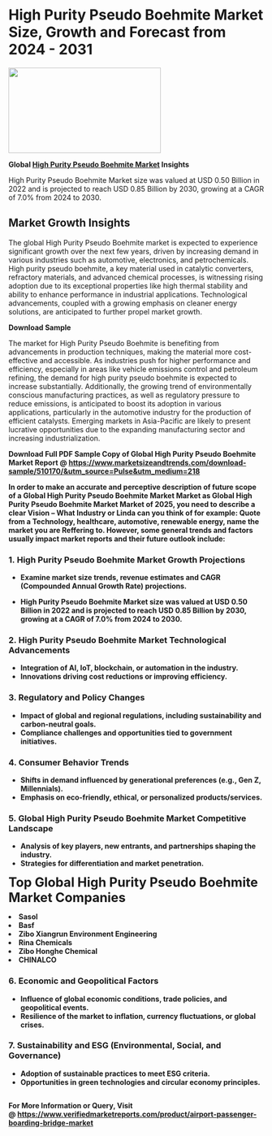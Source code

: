 <H1>High Purity Pseudo Boehmite Market Size, Growth and Forecast from 2024 - 2031</H1><img class="aligncenter size-medium wp-image-584254" src="https://thirdeyenews.in/wp-content/uploads/2024/09/Global-Market-Research-300x168.jpeg" alt="" width="300" height="168" /><p><strong>Global&nbsp;<a href="https://www.marketsizeandtrends.com/download-sample/510170/&amp;utm_source=Pulse&amp;utm_medium=218">High Purity Pseudo Boehmite Market</a> Insights</strong></p><p>High Purity Pseudo Boehmite Market size was valued at USD 0.50 Billion in 2022 and is projected to reach USD 0.85 Billion by 2030, growing at a CAGR of 7.0% from 2024 to 2030.</p><p><h2>Market Growth Insights</h2> <p>The global High Purity Pseudo Boehmite market is expected to experience significant growth over the next few years, driven by increasing demand in various industries such as automotive, electronics, and petrochemicals. High purity pseudo boehmite, a key material used in catalytic converters, refractory materials, and advanced chemical processes, is witnessing rising adoption due to its exceptional properties like high thermal stability and ability to enhance performance in industrial applications. Technological advancements, coupled with a growing emphasis on cleaner energy solutions, are anticipated to further propel market growth.</p> <p><strong>Download Sample</strong></p> <p>The market for High Purity Pseudo Boehmite is benefiting from advancements in production techniques, making the material more cost-effective and accessible. As industries push for higher performance and efficiency, especially in areas like vehicle emissions control and petroleum refining, the demand for high purity pseudo boehmite is expected to increase substantially. Additionally, the growing trend of environmentally conscious manufacturing practices, as well as regulatory pressure to reduce emissions, is anticipated to boost its adoption in various applications, particularly in the automotive industry for the production of efficient catalysts. Emerging markets in Asia-Pacific are likely to present lucrative opportunities due to the expanding manufacturing sector and increasing industrialization.</p> <p><strong></p><p><span class=""><strong>Download Full PDF Sample Copy of Global High Purity Pseudo Boehmite Market Report</strong> @ <a href="https://www.marketsizeandtrends.com/download-sample/510170/&amp;utm_source=Pulse&amp;utm_medium=218" target="_blank">https://www.marketsizeandtrends.com/download-sample/510170/&amp;utm_source=Pulse&amp;utm_medium=218</a></span></p><p>In order to make an accurate and perceptive description of future scope of a Global&nbsp;High Purity Pseudo Boehmite Market Market as Global&nbsp;High Purity Pseudo Boehmite Market Market of 2025, you need to describe a clear Vision &ndash; What Industry or Linda can you think of for example: Quote from a Technology, healthcare, automotive, renewable energy, name the market you are Reffering to. However, some general trends and factors usually impact market reports and their future outlook include:</p><h3>1.&nbsp;<strong>High Purity Pseudo Boehmite Market Growth Projections</strong></h3><ul><li>Examine market size trends, revenue estimates and CAGR (Compounded Annual Growth Rate) projections.</li><li><p>High Purity Pseudo Boehmite Market size was valued at USD 0.50 Billion in 2022 and is projected to reach USD 0.85 Billion by 2030, growing at a CAGR of 7.0% from 2024 to 2030.</p></li></ul><h3>2.&nbsp;<strong>High Purity Pseudo Boehmite Market Technological Advancements</strong></h3><ul><li>Integration of AI, IoT, blockchain, or automation in the industry.</li><li>Innovations driving cost reductions or improving efficiency.</li></ul><h3>3.&nbsp;<strong>Regulatory and Policy Changes</strong></h3><ul><li>Impact of global and regional regulations, including sustainability and carbon-neutral goals.</li><li>Compliance challenges and opportunities tied to government initiatives.</li></ul><h3>4.&nbsp;<strong>Consumer Behavior Trends</strong></h3><ul><li>Shifts in demand influenced by generational preferences (e.g., Gen Z, Millennials).</li><li>Emphasis on eco-friendly, ethical, or personalized products/services.</li></ul><h3>5.&nbsp;<strong>Global High Purity Pseudo Boehmite Market Competitive Landscape</strong></h3><ul><li>Analysis of key players, new entrants, and partnerships shaping the industry.</li><li>Strategies for differentiation and market penetration.</li></ul><p data-pm-slice="1 1 []"><span style="color: inherit; font-family: inherit; font-size: 25px;">Top Global High Purity Pseudo Boehmite Market Companies</span></p><div class="" data-test-id=""><p><li>Sasol</li><li> Basf</li><li> Zibo Xiangrun Environment Engineering</li><li> Rina Chemicals</li><li> Zibo Honghe Chemical</li><li> CHINALCO</li></p></div><h3>6.&nbsp;<strong>Economic and Geopolitical Factors</strong></h3><ul><li>Influence of global economic conditions, trade policies, and geopolitical events.</li><li>Resilience of the market to inflation, currency fluctuations, or global crises.</li></ul><h3>7.&nbsp;<strong>Sustainability and ESG (Environmental, Social, and Governance)</strong></h3><ul><li>Adoption of sustainable practices to meet ESG criteria.</li><li>Opportunities in green technologies and circular economy principles.</li></ul><h2><strong style="font-size: 14px;">For More Information or Query, Visit @&nbsp;</strong><a style="background-color: #ffffff; font-size: 14px;" href="https://www.marketsizeandtrends.com/report/high-purity-pseudo-boehmite-market/" target="_blank">https://www.verifiedmarketreports.com/product/airport-passenger-boarding-bridge-market</a></h2>
